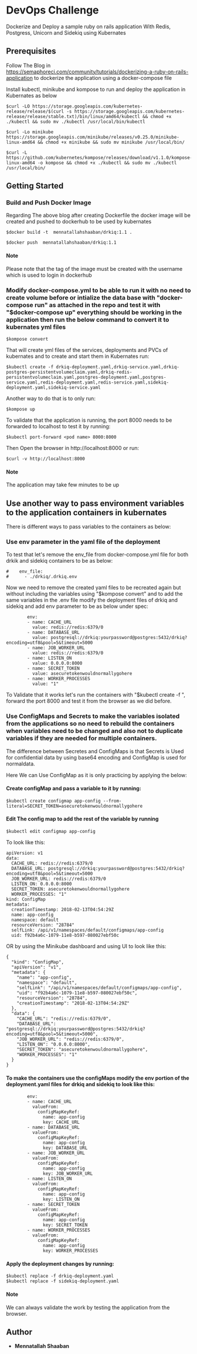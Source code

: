 # DevOps Challenge

Dockerize and Deploy a sample ruby on rails application With Redis, Postgress, Unicorn and Sidekiq using Kubernates

## Prerequisites

Follow The Blog in https://semaphoreci.com/community/tutorials/dockerizing-a-ruby-on-rails-application to dockerize the application using a docker-compose file

Install kubectl, minikube and kompose to run and deploy the application in Kubernates as below

```
$curl -LO https://storage.googleapis.com/kubernetes-release/release/$(curl -s https://storage.googleapis.com/kubernetes-release/release/stable.txt)/bin/linux/amd64/kubectl && chmod +x ./kubectl && sudo mv ./kubectl /usr/local/bin/kubectl
```

```
$curl -Lo minikube https://storage.googleapis.com/minikube/releases/v0.25.0/minikube-linux-amd64 && chmod +x minikube && sudo mv minikube /usr/local/bin/
```

```
$curl -L https://github.com/kubernetes/kompose/releases/download/v1.1.0/kompose-linux-amd64 -o kompose && chmod +x ./kubectl && sudo mv ./kubectl /usr/local/bin/
```

## Getting Started

### Build and Push Docker Image

Regarding The above blog after creating Dockerfile the docker image will be created and pushed to dockerhub to be used by kubernates

```
$docker build -t  mennatallahshaaban/drkiq:1.1 .
```

```
$docker push  mennatallahshaaban/drkiq:1.1
```

#### Note

Please note that the tag of the image must be created with the username which is used to login in dockerhub

### Modify docker-compose.yml to be able to run it with no need to create volume before or intialize the data base with "docker-compose run" as attached in the repo and test it with "$docker-compose up" everything should be working in the application then run the below command to convert it to kubernates yml files

```
$kompose convert
```
That will create yml files of the services, deployments and PVCs of kubernates and to create and start them in Kubernates run:

```
$kubectl create -f drkiq-deployment.yaml,drkiq-service.yaml,drkiq-postgres-persistentvolumeclaim.yaml,drkiq-redis-persistentvolumeclaim.yaml,postgres-deployment.yaml,postgres-service.yaml,redis-deployment.yaml,redis-service.yaml,sidekiq-deployment.yaml,sidekiq-service.yaml
```
Another way to do that is to only run:

```
$kompose up
```

To validate that the application is running, the port 8000 needs to be forwarded to localhost to test it by running:

```
$kubectl port-forward <pod name> 8000:8000
```

Then Open the browser in http://localhost:8000 or run:

``` 
$curl -v http://localhost:8000
```

#### Note
The application may take few minutes to be up

## Use another way to pass environment variables to the application containers in kubernates
There is different ways to pass variables to the containers as below:

### Use env parameter in the yaml file of the deployment
To test that let's remove the env_file from docker-compose.yml file for both drkik and sidekiq containers to be as below:

```
#    env_file:
#      - ./drkiq/.drkiq.env
```

Now we need to remove the created yaml files to be recreated again but without including the variables using "$kompose convert" and to add the same variables in the .env file modify the deployment files of drkiq and sidekiq and add env parameter to be as below under spec:

```
        env:
        - name: CACHE_URL
          value: redis://redis:6379/0
        - name: DATABASE_URL
          value: postgresql://drkiq:yourpassword@postgres:5432/drkiq?encoding=utf8&pool=5&timeout=5000
        - name: JOB_WORKER_URL
          value: redis://redis:6379/0
        - name: LISTEN_ON
          value: 0.0.0.0:8000
        - name: SECRET_TOKEN
          value: asecuretokenwouldnormallygohere
        - name: WORKER_PROCESSES
          value: "1"
```

To Validate that it works let's run the containers with "$kubectl create -f <yml files>", forward the port 8000 and test it from the browser as we did before.

### Use ConfigMaps and Secrets to make the variables isolated from the applications so no need to rebuild the containers when variables need to be changed and also not to duplicate variables if they are needed for multiple containers.

The difference between Secretes and ConfigMaps is that Secrets is Used for confidential data by using base64 encoding and ConfigMap is used for normaldata.

Here We can Use ConfigMap as it is only practicing by applying the below:

#### Create configMap and pass a variable to it by running:

```
$kubectl create configmap app-config --from-literal=SECRET_TOKEN=asecuretokenwouldnormallygohere
```

#### Edit The config map to add the rest of the variable by running 

```
$kubectl edit configmap app-config
```

To look like this:

```
apiVersion: v1
data:
  CACHE_URL: redis://redis:6379/0
  DATABASE_URL: postgresql://drkiq:yourpassword@postgres:5432/drkiq?encoding=utf8&pool=5&timeout=5000
  JOB_WORKER_URL: redis://redis:6379/0
  LISTEN_ON: 0.0.0.0:8000
  SECRET_TOKEN: asecuretokenwouldnormallygohere
  WORKER_PROCESSES: "1"
kind: ConfigMap
metadata:
  creationTimestamp: 2018-02-13T04:54:29Z
  name: app-config
  namespace: default
  resourceVersion: "28784"
  selfLink: /api/v1/namespaces/default/configmaps/app-config
  uid: f92b4a6c-1079-11e8-b597-080027ebf50c
```

OR by using the Minikube dashboard and using UI to look like this:

```
{
  "kind": "ConfigMap",
  "apiVersion": "v1",
  "metadata": {
    "name": "app-config",
    "namespace": "default",
    "selfLink": "/api/v1/namespaces/default/configmaps/app-config",
    "uid": "f92b4a6c-1079-11e8-b597-080027ebf50c",
    "resourceVersion": "28784",
    "creationTimestamp": "2018-02-13T04:54:29Z"
  },
  "data": {
    "CACHE_URL": "redis://redis:6379/0",
    "DATABASE_URL": "postgresql://drkiq:yourpassword@postgres:5432/drkiq?encoding=utf8&pool=5&timeout=5000",
    "JOB_WORKER_URL": "redis://redis:6379/0",
    "LISTEN_ON": "0.0.0.0:8000",
    "SECRET_TOKEN": "asecuretokenwouldnormallygohere",
    "WORKER_PROCESSES": "1"
  }
}
```

#### To make the containers use the configMaps modify the env portion of the deployment.yaml files for drkiq and sidekiq to look like this:
 
```
        env:
        - name: CACHE_URL
          valueFrom:
            configMapKeyRef:
              name: app-config
              key: CACHE_URL
        - name: DATABASE_URL
          valueFrom:
            configMapKeyRef:
              name: app-config
              key: DATABASE_URL
        - name: JOB_WORKER_URL
          valueFrom:
            configMapKeyRef:
              name: app-config
              key: JOB_WORKER_URL
        - name: LISTEN_ON
          valueFrom:
            configMapKeyRef:
              name: app-config
              key: LISTEN_ON
        - name: SECRET_TOKEN
          valueFrom:
            configMapKeyRef:
              name: app-config
              key: SECRET_TOKEN
        - name: WORKER_PROCESSES
          valueFrom:
            configMapKeyRef:
              name: app-config
              key: WORKER_PROCESSES
```

#### Apply the deployment changes by running:

```
$kubectl replace -f drkiq-deployment.yaml
$kubectl replace -f sidekiq-deployment.yaml
```

#### Note
We can always validate the work by testing the application from the browser.

## Author

* **Mennatallah Shaaban** 
